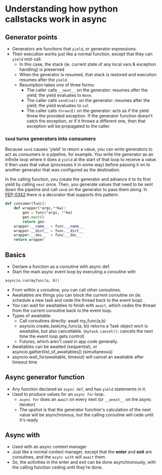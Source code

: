 # Understanding how python callstacks work in async

## Generator points

* Generators are functions that `yield`, or generator expressions.
* Their execution works just like a normal function, except that they can `yield` mid-call.
	* In this case, the stack (ie. current state of any local vars & exception handling) is preserved
	* When the generator is resumed, that stack is restored and execution resumes after the `yield`.
	* Resumption takes one of three forms:
		* The caller calls `__next__` on the generator: resumes after the yield; the yield evaluates to `None`.
		* The caller calls `send(val)` on the generator: resumes after the yield; the yield evaluates to `val`
		* The caller calls `throw(E)` on the generator: acts as if the yield threw the provided exception. If the generator function doesn't catch the exception, or if it throws a different one, then that exception will be propagated to the caller.

### `Send` turns generators into consumers

Because `send` causes 'yield' to return a value, you can write generators to act as consumers in a pipeline, for example. You write the generator as an infinite loop where it does a `yield` at the start of that loop to receive a value. It then uses that value (processes it in some way) before passing it on to another generator that was configured as the destination.

In the calling function, you create the generator and advance it to its first yield by calling `next` once. Then, you generate values that need to be sent down the pipeline and call `send` on the generator to pass them along. In [PEP-0342](https://peps.python.org/pep-0342/) there is a decorator that supports this pattern:

```python
def consumer(func):
    def wrapper(*args,**kw):
        gen = func(*args, **kw)
        gen.next()
        return gen
    wrapper.__name__ = func.__name__
    wrapper.__dict__ = func.__dict__
    wrapper.__doc__  = func.__doc__
    return wrapper
```

## Basics

* Declare a function as a coroutine with async def.
* Start the main async event loop by executing a coroutine with 

```python
asyncio.run(myfunc(a, b))
```

* From within a coroutine, you can call other coroutines.
* Awaitables are things you can block the current coroutine on (ie. schedule a new task and cede the thread back to the event loop). 
* You can wait for awaitables to finish with `await`, which cedes the thread from the current coroutine back to the event loop. 
* Types of awaitable:
  * Call coroutines directly: await my_func(a,b)
  * asyncio.create_task(my_func(a, b)) returns a Task object wich is awaitable, but also cancellable. (`mytask.cancel()`: cancels the next time the event loop gets control)
  * Futures, which aren't used in app code generally.
* Awaitables can be awaited (sequential), or asyncio.gather(list_of_awaitables]) (simultaneous)
* asyncio.wait_for(awaitable, timeout) will cancel an awaitable after timeout time

## Async generator function

* Any function declared as `async def`, and has `yield` statements in it.
* Used to produce values for an `async for` loop.
	* `async for` does an `await` on every next (or `__anext__` on the async iterator)
	* The upshot is that the generator function's calculation of the next value will be asynchronous, but the calling coroutine will cede until it's ready

## Async with

* Used with an async context manager
* Just like a normal context manager, except that the __enter__ and __exit__ are coroutines, and the `async with` will `await` them.
* So, the activities in the enter and exit can be done asynchronously, with the calling function ceding until they're done. 